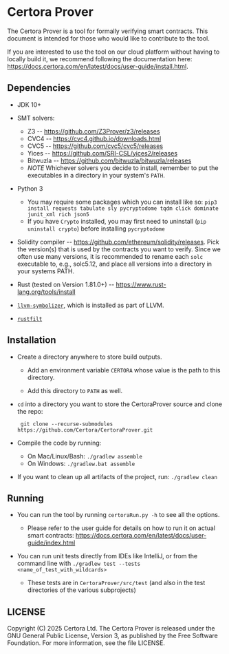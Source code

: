 # Certora Prover

The Certora Prover is a tool for formally verifying smart contracts.
This document is intended for those who would like to contribute to the tool.

If you are interested to use the tool on our cloud platform without having to locally build it,
we recommend following the documentation here: https://docs.certora.com/en/latest/docs/user-guide/install.html.

## Dependencies
* JDK 10+
* SMT solvers:
  * Z3 -- https://github.com/Z3Prover/z3/releases
  * CVC4 -- https://cvc4.github.io/downloads.html
  * CVC5 -- https://github.com/cvc5/cvc5/releases
  * Yices -- https://github.com/SRI-CSL/yices2/releases
  * Bitwuzla -- https://github.com/bitwuzla/bitwuzla/releases
  * _NOTE_ Whichever solvers you decide to install, remember to put the executables in a directory in your system's `PATH`.

* Python 3
    - You may require some packages which you can install like so: `pip3 install requests tabulate sly pycryptodome tqdm click dominate junit_xml rich json5`
    - If you have `Crypto` installed, you may first need to uninstall (`pip uninstall crypto`) before installing `pycryptodome`

* Solidity compiler -- https://github.com/ethereum/solidity/releases.
  Pick the version(s) that is used by the contracts you want to verify.
  Since we often use many versions, it is recommended to rename each `solc` executable
  to, e.g., solc5.12, and place all versions into a directory in your systems PATH.

* Rust (tested on Version 1.81.0+) -- https://www.rust-lang.org/tools/install

* [`llvm-symbolizer`](https://llvm.org/docs/CommandGuide/llvm-symbolizer.html),
  which is installed as part of LLVM.

* [`rustfilt`](https://github.com/luser/rustfilt)

## Installation
* Create a directory anywhere to store build outputs.

    - Add an environment variable `CERTORA` whose value is the path to this directory.

    - Add this directory to `PATH` as well.

* `cd` into a directory you want to store the CertoraProver source and clone the repo:
   ```
    git clone --recurse-submodules https://github.com/Certora/CertoraProver.git
   ```

* Compile the code by running:
    * On Mac/Linux/Bash: `./gradlew assemble`
    * On Windows: `./gradlew.bat assemble`

* If you want to clean up all artifacts of the project, run:
  `./gradlew clean`

## Running

- You can run the tool by running `certoraRun.py -h` to see all the options.
    - Please refer to the user guide for details on how to run it on actual smart contracts: https://docs.certora.com/en/latest/docs/user-guide/index.html

- You can run unit tests directly from IDEs like IntelliJ, or from the command line with `./gradlew test --tests <name_of_test_with_wildcards>`
    - These tests are in `CertoraProver/src/test` (and also in the test directories of the various subprojects)

## LICENSE

Copyright (C) 2025 Certora Ltd. The Certora Prover is released under the GNU General Public License, Version 3, as published by the Free Software Foundation. For more information, see the file LICENSE.
